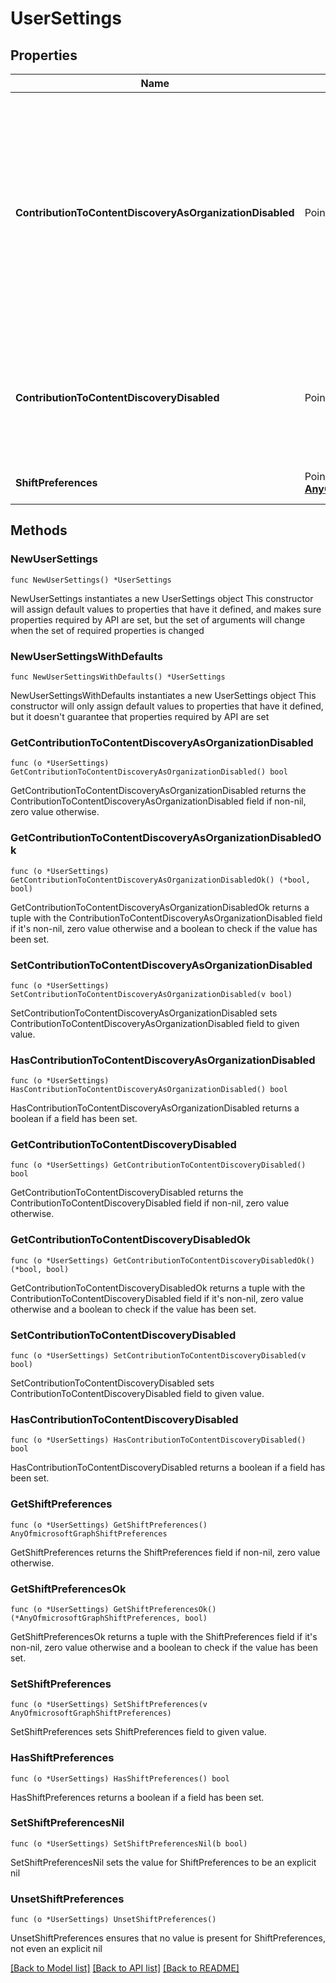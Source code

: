 # UserSettings

## Properties

Name | Type | Description | Notes
------------ | ------------- | ------------- | -------------
**ContributionToContentDiscoveryAsOrganizationDisabled** | Pointer to **bool** | Reflects the Office Delve organization level setting. When set to true, the organization doesn&#39;t have access to Office Delve. This setting is read-only and can only be changed by administrators in the SharePoint admin center. | [optional] 
**ContributionToContentDiscoveryDisabled** | Pointer to **bool** | When set to true, documents in the user&#39;s Office Delve are disabled. Users can control this setting in Office Delve. | [optional] 
**ShiftPreferences** | Pointer to [**AnyOfmicrosoftGraphShiftPreferences**](anyOf&lt;microsoft.graph.shiftPreferences&gt;.md) | The shift preferences for the user. | [optional] 

## Methods

### NewUserSettings

`func NewUserSettings() *UserSettings`

NewUserSettings instantiates a new UserSettings object
This constructor will assign default values to properties that have it defined,
and makes sure properties required by API are set, but the set of arguments
will change when the set of required properties is changed

### NewUserSettingsWithDefaults

`func NewUserSettingsWithDefaults() *UserSettings`

NewUserSettingsWithDefaults instantiates a new UserSettings object
This constructor will only assign default values to properties that have it defined,
but it doesn't guarantee that properties required by API are set

### GetContributionToContentDiscoveryAsOrganizationDisabled

`func (o *UserSettings) GetContributionToContentDiscoveryAsOrganizationDisabled() bool`

GetContributionToContentDiscoveryAsOrganizationDisabled returns the ContributionToContentDiscoveryAsOrganizationDisabled field if non-nil, zero value otherwise.

### GetContributionToContentDiscoveryAsOrganizationDisabledOk

`func (o *UserSettings) GetContributionToContentDiscoveryAsOrganizationDisabledOk() (*bool, bool)`

GetContributionToContentDiscoveryAsOrganizationDisabledOk returns a tuple with the ContributionToContentDiscoveryAsOrganizationDisabled field if it's non-nil, zero value otherwise
and a boolean to check if the value has been set.

### SetContributionToContentDiscoveryAsOrganizationDisabled

`func (o *UserSettings) SetContributionToContentDiscoveryAsOrganizationDisabled(v bool)`

SetContributionToContentDiscoveryAsOrganizationDisabled sets ContributionToContentDiscoveryAsOrganizationDisabled field to given value.

### HasContributionToContentDiscoveryAsOrganizationDisabled

`func (o *UserSettings) HasContributionToContentDiscoveryAsOrganizationDisabled() bool`

HasContributionToContentDiscoveryAsOrganizationDisabled returns a boolean if a field has been set.

### GetContributionToContentDiscoveryDisabled

`func (o *UserSettings) GetContributionToContentDiscoveryDisabled() bool`

GetContributionToContentDiscoveryDisabled returns the ContributionToContentDiscoveryDisabled field if non-nil, zero value otherwise.

### GetContributionToContentDiscoveryDisabledOk

`func (o *UserSettings) GetContributionToContentDiscoveryDisabledOk() (*bool, bool)`

GetContributionToContentDiscoveryDisabledOk returns a tuple with the ContributionToContentDiscoveryDisabled field if it's non-nil, zero value otherwise
and a boolean to check if the value has been set.

### SetContributionToContentDiscoveryDisabled

`func (o *UserSettings) SetContributionToContentDiscoveryDisabled(v bool)`

SetContributionToContentDiscoveryDisabled sets ContributionToContentDiscoveryDisabled field to given value.

### HasContributionToContentDiscoveryDisabled

`func (o *UserSettings) HasContributionToContentDiscoveryDisabled() bool`

HasContributionToContentDiscoveryDisabled returns a boolean if a field has been set.

### GetShiftPreferences

`func (o *UserSettings) GetShiftPreferences() AnyOfmicrosoftGraphShiftPreferences`

GetShiftPreferences returns the ShiftPreferences field if non-nil, zero value otherwise.

### GetShiftPreferencesOk

`func (o *UserSettings) GetShiftPreferencesOk() (*AnyOfmicrosoftGraphShiftPreferences, bool)`

GetShiftPreferencesOk returns a tuple with the ShiftPreferences field if it's non-nil, zero value otherwise
and a boolean to check if the value has been set.

### SetShiftPreferences

`func (o *UserSettings) SetShiftPreferences(v AnyOfmicrosoftGraphShiftPreferences)`

SetShiftPreferences sets ShiftPreferences field to given value.

### HasShiftPreferences

`func (o *UserSettings) HasShiftPreferences() bool`

HasShiftPreferences returns a boolean if a field has been set.

### SetShiftPreferencesNil

`func (o *UserSettings) SetShiftPreferencesNil(b bool)`

 SetShiftPreferencesNil sets the value for ShiftPreferences to be an explicit nil

### UnsetShiftPreferences
`func (o *UserSettings) UnsetShiftPreferences()`

UnsetShiftPreferences ensures that no value is present for ShiftPreferences, not even an explicit nil

[[Back to Model list]](../README.md#documentation-for-models) [[Back to API list]](../README.md#documentation-for-api-endpoints) [[Back to README]](../README.md)


